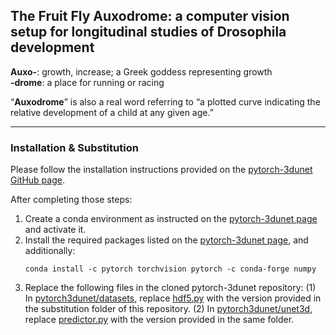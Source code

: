 ## The Fruit Fly Auxodrome: a computer vision setup for longitudinal studies of Drosophila development 
**Auxo-**: growth, increase; a Greek goddess representing growth  
**-drome**: a place for running or racing  

“**Auxodrome**” is also a real word referring to “a plotted curve indicating the relative development of a child at any given age.”

---

### Installation & Substitution  

Please follow the installation instructions provided on the [pytorch-3dunet GitHub page](https://github.com/wolny/pytorch-3dunet).

After completing those steps:

1. Create a conda environment as instructed on the [pytorch-3dunet page](https://github.com/wolny/pytorch-3dunet) and activate it.  
2. Install the required packages listed on the [pytorch-3dunet page](https://github.com/wolny/pytorch-3dunet), and additionally:  
   ```
   conda install -c pytorch torchvision pytorch -c conda-forge numpy
   ```
3. Replace the following files in the cloned pytorch-3dunet repository:
   (1) In [pytorch3dunet/datasets](https://github.com/wolny/pytorch-3dunet/tree/master/pytorch3dunet/datasets), replace [hdf5.py](https://github.com/wolny/pytorch-3dunet/blob/master/pytorch3dunet/datasets/hdf5.py) with the version provided in the substitution folder of this repository.
   (2) In [pytorch3dunet/unet3d](https://github.com/wolny/pytorch-3dunet/tree/master/pytorch3dunet/unet3d), replace [predictor.py](https://github.com/wolny/pytorch-3dunet/blob/master/pytorch3dunet/unet3d/predictor.py) with the version provided in the same folder.




